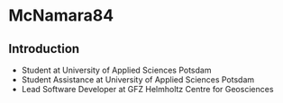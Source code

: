 # McNamara84

## Introduction

- Student at University of Applied Sciences Potsdam
- Student Assistance at University of Applied Sciences Potsdam
- Lead Software Developer at GFZ Helmholtz Centre for Geosciences
